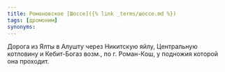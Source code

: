 ```yaml
---
title: Романовское [Шоссе]({% link _terms/шоссе.md %})
tags: [дромоним]
synonyms:
---
```


Дорога из Ялты в Алушту через Никитскую яйлу, Центральную котловину и
Кебит-Богаз возм., по г. Роман-Кош, у подножия которой она проходит.
